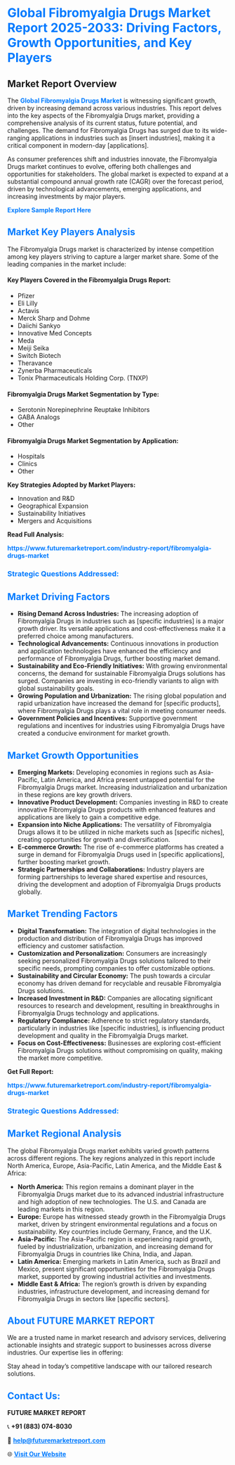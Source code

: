 <h1 style="color: #007BFF;">Global Fibromyalgia Drugs Market Report 2025-2033: Driving Factors, Growth Opportunities, and Key Players</h1>

<section id="overview">
<h2>Market Report Overview</h2>
<p>The <a href="https://www.futuremarketreport.com/industry-report/fibromyalgia-drugs-market" style="color: #007BFF; text-decoration: none;"><strong>Global Fibromyalgia Drugs Market</strong></a> is witnessing significant growth, driven by increasing demand across various industries. This report delves into the key aspects of the Fibromyalgia Drugs market, providing a comprehensive analysis of its current status, future potential, and challenges. The demand for Fibromyalgia Drugs has surged due to its wide-ranging applications in industries such as [insert industries], making it a critical component in modern-day [applications].</p>
<p>As consumer preferences shift and industries innovate, the Fibromyalgia Drugs market continues to evolve, offering both challenges and opportunities for stakeholders. The global market is expected to expand at a substantial compound annual growth rate (CAGR) over the forecast period, driven by technological advancements, emerging applications, and increasing investments by major players.</p>
</section>

<section id="overview">
<p><a href="https://www.futuremarketreport.com/request-sample/reportId=51429" style="color: #007BFF; text-decoration: none;"><strong>Explore Sample Report Here</strong></a></p>
</section>

<section id="key-players">
<h2 style="color: #007BFF;">Market Key Players Analysis</h2>
<p>The Fibromyalgia Drugs market is characterized by intense competition among key players striving to capture a larger market share. Some of the leading companies in the market include:</p>
<h4>Key Players Covered in the Fibromyalgia Drugs Report:</h4>
<ul><li>Pfizer</li><li>Eli Lilly</li><li>Actavis</li><li>Merck Sharp and Dohme</li><li>Daiichi Sankyo</li><li>Innovative Med Concepts</li><li>Meda</li><li>Meiji Seika</li><li>Switch Biotech</li><li>Theravance</li><li>Zynerba Pharmaceuticals</li><li>Tonix Pharmaceuticals Holding Corp. (TNXP)</li></ul>
<h4>Fibromyalgia Drugs Market Segmentation by Type:</h4>
<ul><li>Serotonin Norepinephrine Reuptake Inhibitors</li><li>GABA Analogs</li><li>Other</li></ul>

<h4>Fibromyalgia Drugs Market Segmentation by Application:</h4>
<ul><li>Hospitals</li><li>Clinics</li><li>Other</li></ul>
<p><strong>Key Strategies Adopted by Market Players:</strong></p>
<ul>
<li>Innovation and R&D</li>
<li>Geographical Expansion</li>
<li>Sustainability Initiatives</li>
<li>Mergers and Acquisitions</li>
</ul>
</section>

<section>
<p><strong>Read Full Analysis: </strong></p><a href="https://www.futuremarketreport.com/industry-report/fibromyalgia-drugs-market" style="color: #007BFF; text-decoration: none;"><strong>https://www.futuremarketreport.com/industry-report/fibromyalgia-drugs-market</strong></a>
<h3 style="color: #007BFF;">Strategic Questions Addressed:</h3>
</section>

<section id="driving-factors">
<h2 style="color: #007BFF;">Market Driving Factors</h2>
<ul>
<li><strong>Rising Demand Across Industries:</strong> The increasing adoption of Fibromyalgia Drugs in industries such as [specific industries] is a major growth driver. Its versatile applications and cost-effectiveness make it a preferred choice among manufacturers.</li>
<li><strong>Technological Advancements:</strong> Continuous innovations in production and application technologies have enhanced the efficiency and performance of Fibromyalgia Drugs, further boosting market demand.</li>
<li><strong>Sustainability and Eco-Friendly Initiatives:</strong> With growing environmental concerns, the demand for sustainable Fibromyalgia Drugs solutions has surged. Companies are investing in eco-friendly variants to align with global sustainability goals.</li>
<li><strong>Growing Population and Urbanization:</strong> The rising global population and rapid urbanization have increased the demand for [specific products], where Fibromyalgia Drugs plays a vital role in meeting consumer needs.</li>
<li><strong>Government Policies and Incentives:</strong> Supportive government regulations and incentives for industries using Fibromyalgia Drugs have created a conducive environment for market growth.</li>
</ul>
</section>

<section id="growth-opportunities">
<h2 style="color: #007BFF;">Market Growth Opportunities</h2>
<ul>
<li><strong>Emerging Markets:</strong> Developing economies in regions such as Asia-Pacific, Latin America, and Africa present untapped potential for the Fibromyalgia Drugs market. Increasing industrialization and urbanization in these regions are key growth drivers.</li>
<li><strong>Innovative Product Development:</strong> Companies investing in R&D to create innovative Fibromyalgia Drugs products with enhanced features and applications are likely to gain a competitive edge.</li>
<li><strong>Expansion into Niche Applications:</strong> The versatility of Fibromyalgia Drugs allows it to be utilized in niche markets such as [specific niches], creating opportunities for growth and diversification.</li>
<li><strong>E-commerce Growth:</strong> The rise of e-commerce platforms has created a surge in demand for Fibromyalgia Drugs used in [specific applications], further boosting market growth.</li>
<li><strong>Strategic Partnerships and Collaborations:</strong> Industry players are forming partnerships to leverage shared expertise and resources, driving the development and adoption of Fibromyalgia Drugs products globally.</li>
</ul>
</section>

<section id="trending-factors">
<h2 style="color: #007BFF;">Market Trending Factors</h2>
<ul>
<li><strong>Digital Transformation:</strong> The integration of digital technologies in the production and distribution of Fibromyalgia Drugs has improved efficiency and customer satisfaction.</li>
<li><strong>Customization and Personalization:</strong> Consumers are increasingly seeking personalized Fibromyalgia Drugs solutions tailored to their specific needs, prompting companies to offer customizable options.</li>
<li><strong>Sustainability and Circular Economy:</strong> The push towards a circular economy has driven demand for recyclable and reusable Fibromyalgia Drugs solutions.</li>
<li><strong>Increased Investment in R&D:</strong> Companies are allocating significant resources to research and development, resulting in breakthroughs in Fibromyalgia Drugs technology and applications.</li>
<li><strong>Regulatory Compliance:</strong> Adherence to strict regulatory standards, particularly in industries like [specific industries], is influencing product development and quality in the Fibromyalgia Drugs market.</li>
<li><strong>Focus on Cost-Effectiveness:</strong> Businesses are exploring cost-efficient Fibromyalgia Drugs solutions without compromising on quality, making the market more competitive.</li>
</ul>
</section>

<section>
<p><strong>Get Full Report: </strong></p><a href="https://www.futuremarketreport.com/industry-report/fibromyalgia-drugs-market" style="color: #007BFF; text-decoration: none;"><strong>https://www.futuremarketreport.com/industry-report/fibromyalgia-drugs-market</strong></a>
<h3 style="color: #007BFF;">Strategic Questions Addressed:</h3>
</section>


<section id="regional-analysis">
<h2 style="color: #007BFF;">Market Regional Analysis</h2>
<p>The global Fibromyalgia Drugs market exhibits varied growth patterns across different regions. The key regions analyzed in this report include North America, Europe, Asia-Pacific, Latin America, and the Middle East & Africa:</p>
<ul>
<li><strong>North America:</strong> This region remains a dominant player in the Fibromyalgia Drugs market due to its advanced industrial infrastructure and high adoption of new technologies. The U.S. and Canada are leading markets in this region.</li>
<li><strong>Europe:</strong> Europe has witnessed steady growth in the Fibromyalgia Drugs market, driven by stringent environmental regulations and a focus on sustainability. Key countries include Germany, France, and the U.K.</li>
<li><strong>Asia-Pacific:</strong> The Asia-Pacific region is experiencing rapid growth, fueled by industrialization, urbanization, and increasing demand for Fibromyalgia Drugs in countries like China, India, and Japan.</li>
<li><strong>Latin America:</strong> Emerging markets in Latin America, such as Brazil and Mexico, present significant opportunities for the Fibromyalgia Drugs market, supported by growing industrial activities and investments.</li>
<li><strong>Middle East & Africa:</strong> The region’s growth is driven by expanding industries, infrastructure development, and increasing demand for Fibromyalgia Drugs in sectors like [specific sectors].</li>
</ul>
</section>

<footer>
<h2 style="color: #007BFF;">About FUTURE MARKET REPORT</h2>
<p>We are a trusted name in market research and advisory services, delivering actionable insights and strategic support to businesses across diverse industries. Our expertise lies in offering:</p>

<p>Stay ahead in today’s competitive landscape with our tailored research solutions.</p>

<h2 style="color: #007BFF;">Contact Us:</h2>
<p><strong>FUTURE MARKET REPORT</strong></p>
<p>📞 <strong>+91 (883) 074-8030</strong></p>
<p>📧 <strong><a href="mailto:help@futuremarketreport.com" style="color: #007BFF;">help@futuremarketreport.com</a></strong></p>
<p>🌐 <strong><a href="https://www.futuremarketreport.com/" style="color: #007BFF;">Visit Our Website</a></strong></p>
</footer>